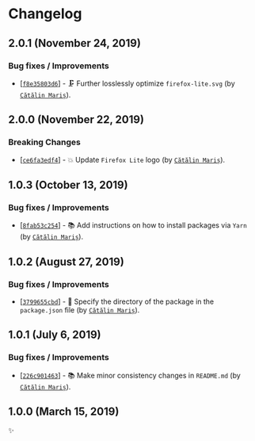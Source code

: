 <!-- markdownlint-disable line-length -->

Changelog
=========

2.0.1 (November 24, 2019)
-------------------------

### Bug fixes / Improvements

* [[`f8e35803d6`](https://github.com/alrra/browser-logos/commit/f8e35803d67d255d17918260813cc0475e9b4d5b)] - 🗜 Further losslessly optimize `firefox-lite.svg` (by [`Cătălin Mariș`](https://github.com/alrra)).

2.0.0 (November 22, 2019)
-------------------------

### Breaking Changes

* [[`ce6fa3edf4`](https://github.com/alrra/browser-logos/commit/ce6fa3edf410938376de49a94cd4330fd4d2eb74)] - 💥 Update `Firefox Lite` logo (by [`Cătălin Mariș`](https://github.com/alrra)).

1.0.3 (October 13, 2019)
------------------------

### Bug fixes / Improvements

* [[`8fab53c254`](https://github.com/alrra/browser-logos/commit/8fab53c2544fe45642f4b330f21c426a07c63367)] - 📚 Add instructions on how to install packages via `Yarn` (by [`Cătălin Mariș`](https://github.com/alrra)).

1.0.2 (August 27, 2019)
-----------------------

### Bug fixes / Improvements

* [[`3799655cbd`](https://github.com/alrra/browser-logos/commit/3799655cbde62ea2de2a8a2b12a6123edae087b1)] - 🔧 Specify the directory of the package in the `package.json` file (by [`Cătălin Mariș`](https://github.com/alrra)).

1.0.1 (July 6, 2019)
--------------------

### Bug fixes / Improvements

* [[`226c901463`](https://github.com/alrra/browser-logos/commit/226c9014633a3282758019e78ef294c3f56eaa79)] - 📚 Make minor consistency changes in `README.md` (by [`Cătălin Mariș`](https://github.com/alrra)).

1.0.0 (March 15, 2019)
----------------------

✨
